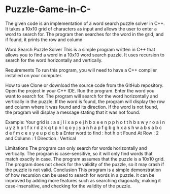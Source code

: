 # Puzzle-Game-in-C-
The given code is an implementation of a word search puzzle solver in C++. It takes a 10x10 grid of characters as input and allows the user to enter a word to search for. The program then searches for the word in the grid, and if found, it prints the row and column

Word Search Puzzle Solver
This is a simple program written in C++ that allows you to find a word in a 10x10 word search puzzle. It uses recursion to search for the word horizontally and vertically.

Requirements
To run this program, you will need to have a C++ compiler installed on your computer.

How to use
Clone or download the source code from the GitHub repository.
Open the project in your C++ IDE.
Run the program.
Enter the word you want to search for.
The program will search for the word horizontally and vertically in the puzzle.
If the word is found, the program will display the row and column where it was found and its direction.
If the word is not found, the program will display a message stating that it was not found.

Example:
Your grid is :
a s j l i x a p e
j h b x e e n p p
h o t t h b s w y
r o a i n u y z h
p t f x r d z k q
t p n l q o y j y
a n h a p f g b g
h x a s h w a b s
a b c d e f m c e
x y e u p d q b a
Enter word to find : hot
h o t
Found At Row : 2 and Column : 1
Direction : Vertical


Limitations
The program can only search for words horizontally and vertically.
The program is case-sensitive, so it will only find words that match exactly in case.
The program assumes that the puzzle is a 10x10 grid.
The program does not check for the validity of the puzzle, so it may crash if the puzzle is not valid.
Conclusion
This program is a simple demonstration of how recursion can be used to search for words in a puzzle. 
It can be improved by adding more features such as searching diagonally, making it case-insensitive, and checking for the validity of the puzzle.
